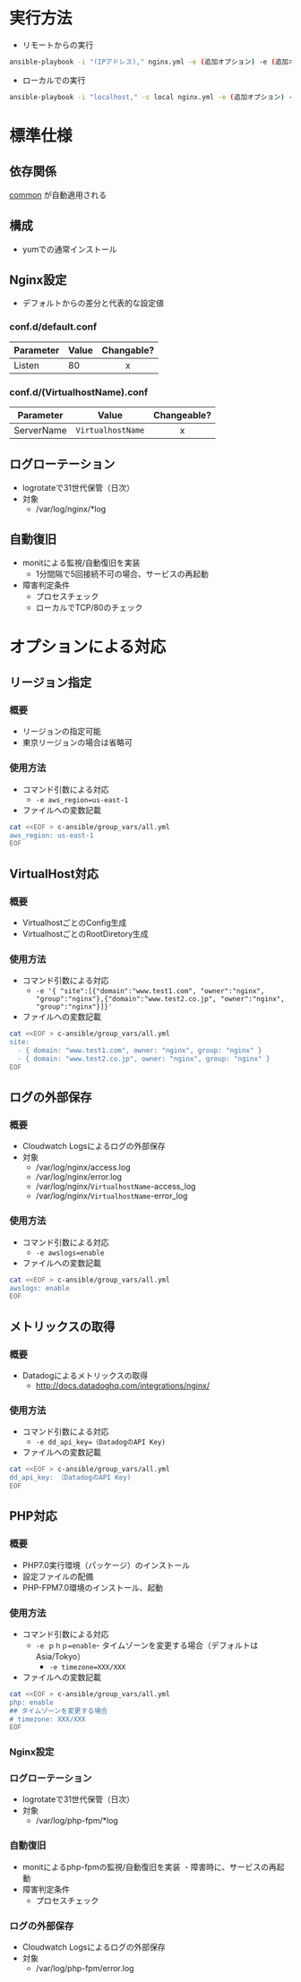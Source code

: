 # 実行方法
- リモートからの実行
```bash
ansible-playbook -i "(IPアドレス)," nginx.yml -e (追加オプション) -e (追加オプション)
```
- ローカルでの実行
```bash
ansible-playbook -i "localhost," -c local nginx.yml -e (追加オプション) -e (追加オプション)
```

# 標準仕様
## 依存関係
[common](https://github.com/cloudpack/c-ansible/tree/master/roles/common) が自動適用される

## 構成
- yumでの通常インストール

## Nginx設定
- デフォルトからの差分と代表的な設定値
### conf.d/default.conf
|Parameter|Value|Changable?|
| ------- |-------|:-----:|
|Listen   |80     |x      |


### conf.d/(VirtualhostName).conf
|Parameter|Value|Changeable?|
| ------- |-------|:-----:|
|ServerName   |`VirtualhostName`                             |x      |


## ログローテーション
- logrotateで31世代保管（日次）
- 対象
  - /var/log/nginx/*log

## 自動復旧
- monitによる監視/自動復旧を実装
  - 1分間隔で5回接続不可の場合、サービスの再起動
- 障害判定条件
  - プロセスチェック
  - ローカルでTCP/80のチェック

# オプションによる対応
## リージョン指定
### 概要
- リージョンの指定可能
- 東京リージョンの場合は省略可

### 使用方法
- コマンド引数による対応
  - `-e aws_region=us-east-1`
- ファイルへの変数記載
```bash
cat <<EOF > c-ansible/group_vars/all.yml
aws_region: us-east-1
EOF
```

## VirtualHost対応
### 概要
- VirtualhostごとのConfig生成
- VirtualhostごとのRootDiretory生成

### 使用方法
- コマンド引数による対応
  - `-e '{ "site":[{"domain":"www.test1.com", "owner":"nginx", "group":"nginx"},{"domain":"www.test2.co.jp", "owner":"nginx", "group":"nginx"}]}'`
- ファイルへの変数記載
```bash
cat <<EOF > c-ansible/group_vars/all.yml
site:
  - { domain: "www.test1.com", owner: "nginx", group: "nginx" }
  - { domain: "www.test2.co.jp", owner: "nginx", group: "nginx" }
EOF
```

## ログの外部保存
### 概要
- Cloudwatch Logsによるログの外部保存
- 対象
  - /var/log/nginx/access.log
  - /var/log/nginx/error.log
  - /var/log/nginx/`VirtualhostName`-access_log
  - /var/log/nginx/`VirtualhostName`-error_log

### 使用方法
- コマンド引数による対応
  - `-e awslogs=enable`
- ファイルへの変数記載
```bash
cat <<EOF > c-ansible/group_vars/all.yml
awslogs: enable
EOF
```

## メトリックスの取得
### 概要
- Datadogによるメトリックスの取得
  - http://docs.datadoghq.com/integrations/nginx/
  
### 使用方法
- コマンド引数による対応
  - `-e dd_api_key=（DatadogのAPI Key)`
- ファイルへの変数記載
```bash
cat <<EOF > c-ansible/group_vars/all.yml
dd_api_key: （DatadogのAPI Key)
EOF
```

## PHP対応
### 概要
- PHP7.0実行環境（パッケージ）のインストール
- 設定ファイルの配備
- PHP-FPM7.0環境のインストール、起動

### 使用方法
- コマンド引数による対応
  - `-e ｐｈｐ=enable`- タイムゾーンを変更する場合（デフォルトはAsia/Tokyo）
    - `-e timezone=XXX/XXX`
- ファイルへの変数記載
```bash
cat <<EOF > c-ansible/group_vars/all.yml
php: enable
## タイムゾーンを変更する場合
# timezone: XXX/XXX
EOF
```
### Nginx設定

### ログローテーション
- logrotateで31世代保管（日次）
- 対象
  - /var/log/php-fpm/*log

### 自動復旧
- monitによるphp-fpmの監視/自動復旧を実装
  - 障害時に、サービスの再起動
- 障害判定条件
  - プロセスチェック

### ログの外部保存
- Cloudwatch Logsによるログの外部保存
- 対象
  - /var/log/php-fpm/error.log
  

